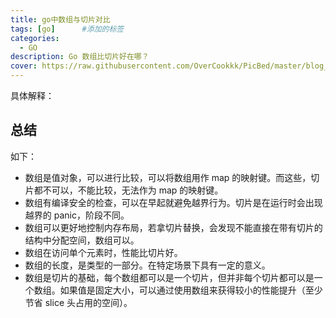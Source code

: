 ```yaml
---
title: go中数组与切片对比
tags: [go]      #添加的标签
categories: 
  - GO
description: Go 数组比切片好在哪？
cover: https://raw.githubusercontent.com/OverCookkk/PicBed/master/blog_cover_images/00745-1935579311.png
---
```




具体解释：

[go数组比切片好在哪？]: https://mp.weixin.qq.com/s/zp1vdhGukEYKpzAdPt--Mw



## 总结

如下：

- 数组是值对象，可以进行比较，可以将数组用作 map 的映射键。而这些，切片都不可以，不能比较，无法作为 map 的映射键。
- 数组有编译安全的检查，可以在早起就避免越界行为。切片是在运行时会出现越界的 panic，阶段不同。
- 数组可以更好地控制内存布局，若拿切片替换，会发现不能直接在带有切片的结构中分配空间，数组可以。
- 数组在访问单个元素时，性能比切片好。
- 数组的长度，是类型的一部分。在特定场景下具有一定的意义。
- 数组是切片的基础，每个数组都可以是一个切片，但并非每个切片都可以是一个数组。如果值是固定大小，可以通过使用数组来获得较小的性能提升（至少节省 slice 头占用的空间）。